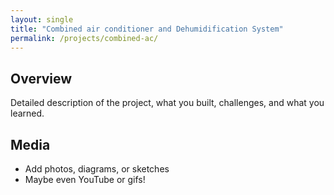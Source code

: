 ```yaml
---
layout: single
title: "Combined air conditioner and Dehumidification System"
permalink: /projects/combined-ac/
---
```


## Overview

Detailed description of the project, what you built, challenges, and what you learned.

## Media

- Add photos, diagrams, or sketches
- Maybe even YouTube or gifs!

